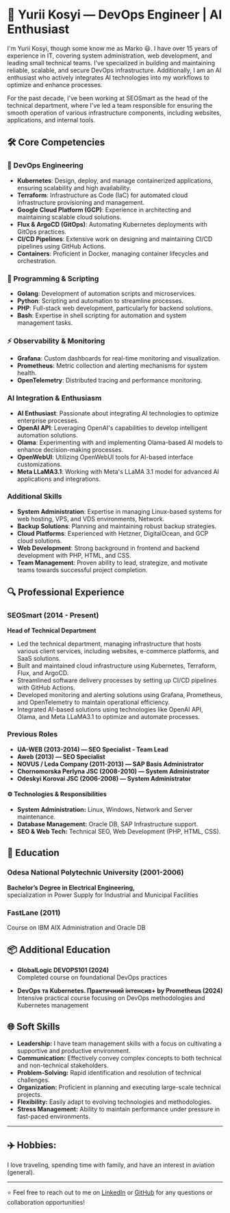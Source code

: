# 🧑 Yurii Kosyi — DevOps Engineer | AI Enthusiast

I'm Yurii Kosyi, though some know me as Marko 😃. I have over 15 years of experience in IT, covering system administration, web development, and leading small technical teams. I've specialized in building and maintaining reliable, scalable, and secure DevOps infrastructure. Additionally, I am an AI enthusiast who actively integrates AI technologies into my workflows to optimize and enhance processes.

For the past decade, I've been working at SEOSmart as the head of the technical department, where I've led a team responsible for ensuring the smooth operation of various infrastructure components, including websites, applications, and internal tools.

## 🛠️ Core Competencies

### 🚀 DevOps Engineering
- **Kubernetes**: Design, deploy, and manage containerized applications, ensuring scalability and high availability.
- **Terraform**: Infrastructure as Code (IaC) for automated cloud infrastructure provisioning and management.
- **Google Cloud Platform (GCP)**: Experience in architecting and maintaining scalable cloud solutions.
- **Flux & ArgoCD (GitOps)**: Automating Kubernetes deployments with GitOps practices.
- **CI/CD Pipelines**: Extensive work on designing and maintaining CI/CD pipelines using GitHub Actions.
- **Containers**: Proficient in Docker, managing container lifecycles and orchestration.

### 🔧 Programming & Scripting
- **Golang**: Development of automation scripts and microservices.
- **Python**: Scripting and automation to streamline processes.
- **PHP**: Full-stack web development, particularly for backend solutions.
- **Bash**: Expertise in shell scripting for automation and system management tasks.

### ⚡ Observability & Monitoring
- **Grafana**: Custom dashboards for real-time monitoring and visualization.
- **Prometheus**: Metric collection and alerting mechanisms for system health.
- **OpenTelemetry**: Distributed tracing and performance monitoring.

### AI Integration & Enthusiasm
- **AI Enthusiast**: Passionate about integrating AI technologies to optimize enterprise processes.
- **OpenAI API**: Leveraging OpenAI's capabilities to develop intelligent automation solutions.
- **Olama**: Experimenting with and implementing Olama-based AI models to enhance decision-making processes.
- **OpenWebUI**: Utilizing OpenWebUI tools for AI-based interface customizations.
- **Meta LLaMA3.1**: Working with Meta's LLaMA 3.1 model for advanced AI applications and integrations.

### Additional Skills
- **System Administration**: Expertise in managing Linux-based systems for web hosting, VPS, and VDS environments, Network.
- **Backup Solutions**: Planning and maintaining robust backup strategies.
- **Cloud Platforms**: Experienced with Hetzner, DigitalOcean, and GCP cloud solutions.
- **Web Development**: Strong background in frontend and backend development with PHP, HTML, and CSS.
- **Team Management**: Proven ability to lead, strategize, and motivate teams towards successful project completion.

## 🔍 Professional Experience

### SEOSmart (2014 - Present)  
**Head of Technical Department**
- Led the technical department, managing infrastructure that hosts various client services, including websites, e-commerce platforms, and SaaS solutions.
- Built and maintained cloud infrastructure using Kubernetes, Terraform, Flux, and ArgoCD.
- Streamlined software delivery processes by setting up CI/CD pipelines with GitHub Actions.
- Developed monitoring and alerting solutions using Grafana, Prometheus, and OpenTelemetry to maintain operational efficiency.
- Integrated AI-based solutions using technologies like OpenAI API, Olama, and Meta LLaMA3.1 to optimize and automate processes.

### Previous Roles
- **UA-WEB (2013-2014) — SEO Specialist - Team Lead**
- **Aweb (2013) — SEO Specialist**
- **NOVUS / Leda Company (2011-2013) — SAP Basis Administrator**
- **Chornomorska Perlyna JSC (2008-2010) — System Administrator**
- **Odeskyi Korovai JSC (2006-2008) — System Administrator**

#### ⚙️ Technologies & Responsibilities  
- **System Administration:** Linux, Windows, Network and Server maintenance.
- **Database Management:** Oracle DB, SAP Infrastructure support.
- **SEO & Web Tech:** Technical SEO, Web Development (PHP, HTML, CSS).

## 📝 Education

### Odesa National Polytechnic University (2001-2006)
**Bachelor’s Degree in Electrical Engineering,**  
specialization in Power Supply for Industrial and Municipal Facilities

### FastLane (2011)  
Course on IBM AIX Administration and Oracle DB

## 📦 Additional Education

- **GlobalLogic DEVOPS101 (2024)**  
  Completed course on foundational DevOps practices

- **DevOps та Kubernetes. Практичний інтенсив+ by Prometheus (2024)**  
  Intensive practical course focusing on DevOps methodologies and Kubernetes management

## 🌐 Soft Skills

- **Leadership:** I have team management skills with a focus on cultivating a supportive and productive environment.
- **Communication:** Effectively convey complex concepts to both technical and non-technical stakeholders.
- **Problem-Solving:** Rapid identification and resolution of technical challenges.
- **Organization:** Proficient in planning and executing large-scale technical projects.
- **Flexibility:** Easily adapt to evolving technologies and methodologies.
- **Stress Management:** Ability to maintain performance under pressure in fast-paced environments.

---
## ✈️ Hobbies:

I love traveling, spending time with family, and have an interest in aviation (general).

---

⭐️ Feel free to reach out to me on [LinkedIn](https://www.linkedin.com/in/yuriy-kosiy/) or [GitHub](https://github.com/YuriiKosiy) for any questions or collaboration opportunities!
